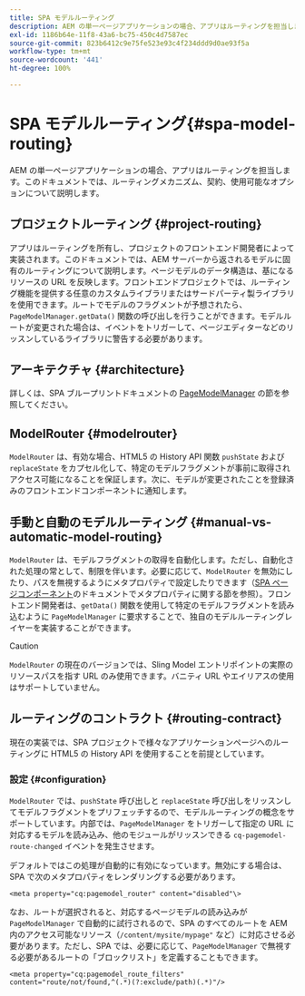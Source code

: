 ```yaml
---
title: SPA モデルルーティング
description: AEM の単一ページアプリケーションの場合、アプリはルーティングを担当します。このドキュメントでは、ルーティングメカニズム、契約、使用可能なオプションについて説明します。
exl-id: 1186b64e-11f8-43a6-bc75-450c4d7587ec
source-git-commit: 823b6412c9e75fe523e93c4f234ddd9d0ae93f5a
workflow-type: tm+mt
source-wordcount: '441'
ht-degree: 100%

---
```


# SPA モデルルーティング{#spa-model-routing}

AEM の単一ページアプリケーションの場合、アプリはルーティングを担当します。このドキュメントでは、ルーティングメカニズム、契約、使用可能なオプションについて説明します。

## プロジェクトルーティング {#project-routing}

アプリはルーティングを所有し、プロジェクトのフロントエンド開発者によって実装されます。このドキュメントでは、AEM サーバーから返されるモデルに固有のルーティングについて説明します。ページモデルのデータ構造は、基になるリソースの URL を反映します。フロントエンドプロジェクトでは、ルーティング機能を提供する任意のカスタムライブラリまたはサードパーティ製ライブラリを使用できます。ルートでモデルのフラグメントが予想されたら、`PageModelManager.getData()` 関数の呼び出しを行うことができます。モデルルートが変更された場合は、イベントをトリガーして、ページエディターなどのリッスンしているライブラリに警告する必要があります。

## アーキテクチャ {#architecture}

詳しくは、SPA ブループリントドキュメントの [PageModelManager](blueprint.md#pagemodelmanager) の節を参照してください。

## ModelRouter {#modelrouter}

`ModelRouter` は、有効な場合、HTML5 の History API 関数 `pushState` および `replaceState` をカプセル化して、特定のモデルフラグメントが事前に取得されアクセス可能になることを保証します。次に、モデルが変更されたことを登録済みのフロントエンドコンポーネントに通知します。

## 手動と自動のモデルルーティング {#manual-vs-automatic-model-routing}

`ModelRouter` は、モデルフラグメントの取得を自動化します。ただし、自動化された処理の常として、制限を伴います。必要に応じて、`ModelRouter` を無効にしたり、パスを無視するようにメタプロパティで設定したりできます（[SPA ページコンポーネント](page-component.md)のドキュメントでメタプロパティに関する節を参照）。フロントエンド開発者は、`getData()` 関数を使用して特定のモデルフラグメントを読み込むように `PageModelManager` に要求することで、独自のモデルルーティングレイヤーを実装することができます。

>[!CAUTION]
>
>`ModelRouter` の現在のバージョンでは、Sling Model エントリポイントの実際のリソースパスを指す URL のみ使用できます。バニティ URL やエイリアスの使用はサポートしていません。

## ルーティングのコントラクト {#routing-contract}

現在の実装では、SPA プロジェクトで様々なアプリケーションページへのルーティングに HTML5 の History API を使用することを前提としています。

### 設定 {#configuration}

`ModelRouter` では、`pushState` 呼び出しと `replaceState` 呼び出しをリッスンしてモデルフラグメントをプリフェッチするので、モデルルーティングの概念をサポートしています。内部では、`PageModelManager` をトリガーして指定の URL に対応するモデルを読み込み、他のモジュールがリッスンできる `cq-pagemodel-route-changed` イベントを発生させます。

デフォルトではこの処理が自動的に有効になっています。無効にする場合は、SPA で次のメタプロパティをレンダリングする必要があります。

```
<meta property="cq:pagemodel_router" content="disabled"\>
```

なお、ルートが選択されると、対応するページモデルの読み込みが `PageModelManager` で自動的に試行されるので、SPA のすべてのルートを AEM 内のアクセス可能なリソース（`/content/mysite/mypage"` など）に対応させる必要があります。ただし、SPA では、必要に応じて、`PageModelManager` で無視する必要があるルートの「ブロックリスト」を定義することもできます。

```
<meta property="cq:pagemodel_route_filters" content="route/not/found,^(.*)(?:exclude/path)(.*)"/>
```
